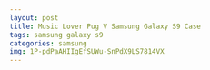```yaml
---
layout: post
title: Music Lover Pug V Samsung Galaxy S9 Case
tags: samsung galaxy s9
categories: samsung
img: 1P-pdPaAHIIgEfSUWu-SnPdX9LS7814VX
---
```

